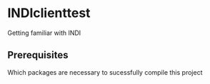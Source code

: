 # INDIclienttest
Getting familiar with INDI

## Prerequisites
Which packages are necessary to sucessfully compile this project
